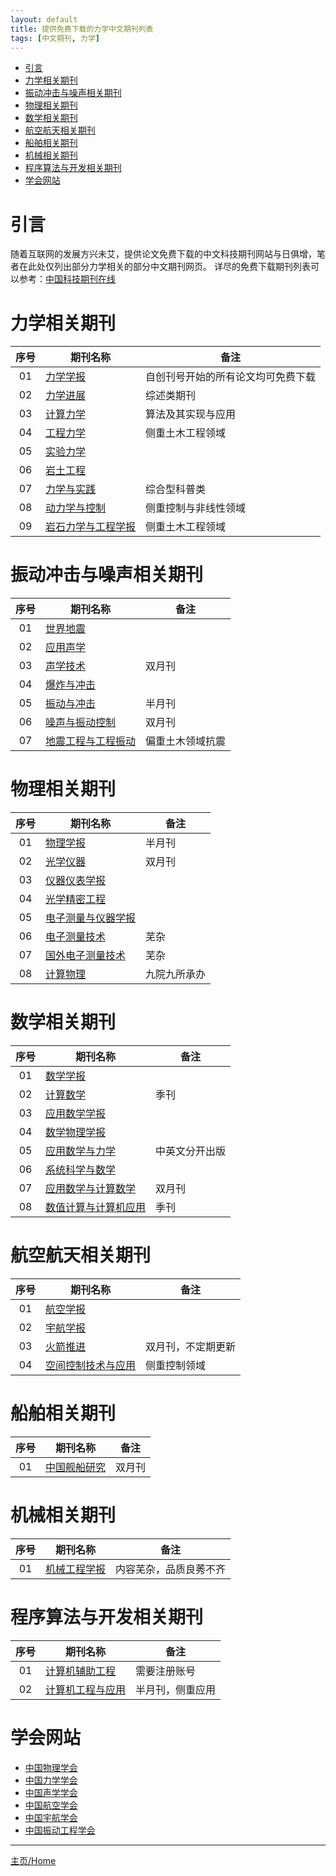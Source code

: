 ```yaml
---
layout: default
title: 提供免费下载的力学中文期刊列表
tags: [中文期刊, 力学]
---
```

- [引言](#%E5%BC%95%E8%A8%80)
- [力学相关期刊](#%E5%8A%9B%E5%AD%A6%E7%9B%B8%E5%85%B3%E6%9C%9F%E5%88%8A)
- [振动冲击与噪声相关期刊](#%E6%8C%AF%E5%8A%A8%E5%86%B2%E5%87%BB%E4%B8%8E%E5%99%AA%E5%A3%B0%E7%9B%B8%E5%85%B3%E6%9C%9F%E5%88%8A)
- [物理相关期刊](#%E7%89%A9%E7%90%86%E7%9B%B8%E5%85%B3%E6%9C%9F%E5%88%8A)
- [数学相关期刊](#%E6%95%B0%E5%AD%A6%E7%9B%B8%E5%85%B3%E6%9C%9F%E5%88%8A)
- [航空航天相关期刊](#%E8%88%AA%E7%A9%BA%E8%88%AA%E5%A4%A9%E7%9B%B8%E5%85%B3%E6%9C%9F%E5%88%8A)
- [船舶相关期刊](#%E8%88%B9%E8%88%B6%E7%9B%B8%E5%85%B3%E6%9C%9F%E5%88%8A)
- [机械相关期刊](#%E6%9C%BA%E6%A2%B0%E7%9B%B8%E5%85%B3%E6%9C%9F%E5%88%8A)
- [程序算法与开发相关期刊](#%E7%A8%8B%E5%BA%8F%E7%AE%97%E6%B3%95%E4%B8%8E%E5%BC%80%E5%8F%91%E7%9B%B8%E5%85%B3%E6%9C%9F%E5%88%8A)
- [学会网站](#%E5%AD%A6%E4%BC%9A%E7%BD%91%E7%AB%99)

# 引言

随着互联网的发展方兴未艾，提供论文免费下载的中文科技期刊网站与日俱增，笔者在此处仅列出部分力学相关的部分中文期刊网页。
详尽的免费下载期刊列表可以参考：[中国科技期刊在线](http://www.paper.edu.cn/journal/index.shtml)

# 力学相关期刊

| 序号 |期刊名称              |备注  |
| :--: |------------------------|--|
| 01   | [力学学报][lxxb]   |自创刊号开始的所有论文均可免费下载|
| 02   | [力学进展][lxjz]    |综述类期刊|
| 03   | [计算力学][jslx]             |算法及其实现与应用 |
| 04   | [工程力学][gclx]           |侧重土木工程领域 |
| 05   | [实验力学][sylx]            | |
| 06   | [岩土工程][ytgc]                             | |
| 07   | [力学与实践][lxsj]       |综合型科普类|
| 08   | [动力学与控制][dlkz]   |侧重控制与非线性领域 |
| 09   | [岩石力学与工程学报][yslx] |侧重土木工程领域 |

# 振动冲击与噪声相关期刊

| 序号 |期刊名称              |备注  |
|:--:|--------------------|--|
| 01 | [世界地震][sjdz] | |
| 02 | [应用声学][yysx] | |
| 03 | [声学技术][sxjs] | 双月刊|
| 04 | [爆炸与冲击][bzcj]       | |
| 05 | [振动与冲击][zdcj] | 半月刊|
| 06 | [噪声与振动控制][zszdkz] |双月刊 |
| 07 | [地震工程与工程振动][dzgc] | 偏重土木领域抗震|

# 物理相关期刊

| 序号 |期刊名称              |备注  |
|:--:|--|--|
| 01 | [物理学报][wlxb] |半月刊 |
| 02 | [光学仪器][gxyq] |双月刊|
| 03 | [仪器仪表学报][yqyb] | |
| 04 | [光学精密工程][gxjmgc] | |
| 05 | [电子测量与仪器学报][dzcly2q] | |
| 06 | [电子测量技术][dzcl] | 芜杂 |
| 07 | [国外电子测量技术][gwdzcl] | 芜杂 |
| 08 | [计算物理][jswl] | 九院九所承办|

# 数学相关期刊

| 序号 |期刊名称              |备注  |
|:--:|--|--|
| 01 | [数学学报][sxxb] | |
| 02 | [计算数学][jssx] | 季刊|
| 03 | [应用数学学报][applmath] | |
| 04 | [数学物理学报][sxwl] | |
| 05 | [应用数学与力学][yysxlx] |中英文分开出版 |
| 06 | [系统科学与数学][xtkxsx] | |
| 07 | [应用数学与计算数学][yysxjssx] |双月刊 |
| 08 | [数值计算与计算机应用][szjs] | 季刊|

# 航空航天相关期刊

| 序号 |期刊名称              |备注  |
|:--:|--|--|
| 01 | [航空学报][hkxb] | |
| 02 | [宇航学报][yhxb] | |
| 03 | [火箭推进][hjtj] | 双月刊，不定期更新|
| 04 | [空间控制技术与应用][kjkzjs] |侧重控制领域 |

# 船舶相关期刊

| 序号 |期刊名称              |备注  |
|:--:|--|--|
| 01 | [中国舰船研究][jcyj] | 双月刊|

# 机械相关期刊

| 序号 |期刊名称              |备注  |
|:--:|--|--|
| 01 | [机械工程学报][jxgc] |内容芜杂，品质良莠不齐 |

# 程序算法与开发相关期刊

| 序号 |期刊名称              |备注  |
|:--:|--|--|
| 01 | [计算机辅助工程][China_cae] | 需要注册账号|
| 02 | [计算机工程与应用][jsjgcyy]|半月刊，侧重应用|

# 学会网站

- [中国物理学会][cps]
- [中国力学学会][castam]
- [中国声学学会][asc]
- [中国航空学会][csaa]
- [中国宇航学会][csas]
- [中国振动工程学会][csve]

---

[主页/Home](/)

[cps]: http://www.cps-net.org.cn
[asc]: http://www.aschina.org
[csve]: http://www.csve.net.cn
[castam]: http://www.cstam.org.cn
[csas]: http://www.csaspace.org.cn
[csaa]: http://www.csaa.org.cn

[lxxb]: http://lxxb.cstam.org.cn
[lxjz]: http://lxjz.cstam.org.cn
[lxsj]: http://lxsj.cstam.org.cn
[jslx]: http://www.cjcm.net
[gclx]: http://gclx.tsinghua.edu.cn
[bzcj]: http://www.bzycj.cn
[sylx]: http://sylx.ustc.edu.cn
[dlkz]: http://dlxykzxb.cnjournals.net
[ytgc]: http://manu31.magtech.com.cn/Jwk_ytgcxb/CN/volumn/current.shtml
[dzgc]: http://dzgc.iemzzs.com
[sjdz]: http://sjdz.iemzzs.com
[zdcj]: http://jvs.sjtu.edu.cn
[yysx]: http://yysx.cnjournals.cn
[zszdkz]: http://nvc.sjtu.edu.cn
[sxjs]: http://sxjs.cnjournals.cn
[China_cae]: http://www.chinacae.cn

[jssx]: http://www.computmath.com
[szjs]: http://www.computmath.com

[wlxb]: http://wulixb.iphy.ac.cn

[jcyj]: http://www.ship-research.com

[hkxb]: http://hkxb.buaa.edu.cn
[yhxb]: http://www.yhxb.org
[hjtj]: http://hjtjnew.paperopen.com
[kjkzjs]: http://manu03.magtech.com.cn/kjkzjs/CN/volumn/home.shtml

[jxgc]: http://www.cjmenet.com.cn

[yslx]: http://www.rockmech.org

[yysxlx]: http://www.applmathmech.cn
[yysxjssx]: http://www.camc.shu.edu.cn

[xtkxsx]: http://www.sysmath.com
[sxwl]: http://121.43.60.238/sxwlxbA/CN/volumn/home.shtml

[jsjgcyy]: http://cea.ceaj.org

[sxxb]: http://123.57.41.99/Jwk_sxxb_cn/CN/volumn/home.shtml
[applmath]: http://www.applmath.com.cn

[gxyq]: http://joi.usst.edu.cn

[yqyb]: http://yqyb.etmchina.com
[dzcl]: http://emt.etmchina.com
[gwdzcl]: http://femt.etmchina.com
[dzcly2q]: http://jemi.etmchina.com
[gxjmgc]: http://www.eope.net

[jswl]: http://www.cjcp.org.cn